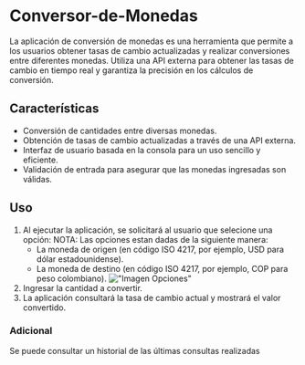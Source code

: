# Conversor-de-Monedas
La aplicación de conversión de monedas es una herramienta que permite a los usuarios obtener tasas de cambio actualizadas y realizar conversiones entre diferentes monedas. Utiliza una API externa para obtener las tasas de cambio en tiempo real y garantiza la precisión en los cálculos de conversión.
## Características
- Conversión de cantidades entre diversas monedas.
- Obtención de tasas de cambio actualizadas a través de una API externa.
- Interfaz de usuario basada en la consola para un uso sencillo y eficiente.
- Validación de entrada para asegurar que las monedas ingresadas son válidas.
## Uso
1. Al ejecutar la aplicación, se solicitará al usuario que selecione una opción:
   NOTA: Las opciones estan dadas de la siguiente manera:
      - La moneda de origen (en código ISO 4217, por ejemplo, USD para dólar estadounidense).
      - La moneda de destino (en código ISO 4217, por ejemplo, COP para peso colombiano).
!["Imagen Opciones"]([https://github.com/salomontilla/Conversor-de-Monedas/issues/1#issue-2563012282](https://private-user-images.githubusercontent.com/171858789/373099244-0b873826-0273-4c4f-9d25-dcb993eafcbe.png?jwt=eyJhbGciOiJIUzI1NiIsInR5cCI6IkpXVCJ9.eyJpc3MiOiJnaXRodWIuY29tIiwiYXVkIjoicmF3LmdpdGh1YnVzZXJjb250ZW50LmNvbSIsImtleSI6ImtleTUiLCJleHAiOjE3Mjc5MjQ3NjIsIm5iZiI6MTcyNzkyNDQ2MiwicGF0aCI6Ii8xNzE4NTg3ODkvMzczMDk5MjQ0LTBiODczODI2LTAyNzMtNGM0Zi05ZDI1LWRjYjk5M2VhZmNiZS5wbmc_WC1BbXotQWxnb3JpdGhtPUFXUzQtSE1BQy1TSEEyNTYmWC1BbXotQ3JlZGVudGlhbD1BS0lBVkNPRFlMU0E1M1BRSzRaQSUyRjIwMjQxMDAzJTJGdXMtZWFzdC0xJTJGczMlMkZhd3M0X3JlcXVlc3QmWC1BbXotRGF0ZT0yMDI0MTAwM1QwMzAxMDJaJlgtQW16LUV4cGlyZXM9MzAwJlgtQW16LVNpZ25hdHVyZT1jNmQzZjZlZTY4ZjNlNDI1YTU0NDlmMDk0OTIzZDQxZTU3YzQ3M2RlY2ZmMjQ5NDQyYzdmNjg5NGIxYTBlMmIxJlgtQW16LVNpZ25lZEhlYWRlcnM9aG9zdCJ9.HqQuNEhuUQ65o9a6JwRdbocsUxLB1mYfzTpxXdnrd4A))
2. Ingresar la cantidad a convertir.
3. La aplicación consultará la tasa de cambio actual y mostrará el valor convertido.
### Adicional
Se puede consultar un historial de las últimas consultas realizadas
